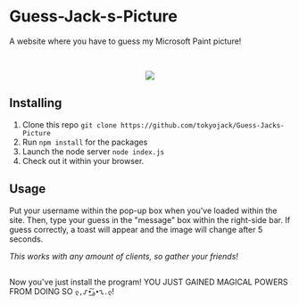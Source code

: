 # Guess-Jack-s-Picture
A website where you have to guess my Microsoft Paint picture! 

<br/>

<p align="center">
  <img src="https://i.gyazo.com/cf1758438e645495a00af15d15b5b7dc.png"/>
</p>

## Installing

1. Clone this repo ```git clone https://github.com/tokyojack/Guess-Jacks-Picture```
2. Run ```npm install``` for the packages
3. Launch the node server ```node index.js```
4. Check out it within your browser.

## Usage

Put your username within the pop-up box when you've loaded within the site. Then, type your guess in the "message" box within the right-side bar. If guess correctly, a toast will appear and the image will change after 5 seconds. 

*This works with any amount of clients, so gather your friends!*

##

Now you've just install the program! YOU JUST GAINED MAGICAL POWERS FROM DOING SO ```ლ,ᔑ•ﺪ͟͠•ᔐ.ლ```!
